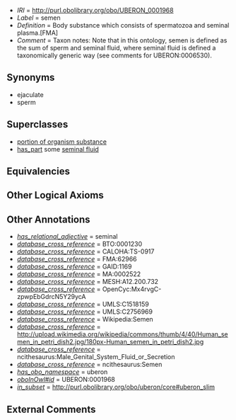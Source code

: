  * *IRI* = http://purl.obolibrary.org/obo/UBERON_0001968
 * *Label* = semen
 * *Definition* = Body substance which consists of spermatozoa and seminal plasma.[FMA]
 * *Comment* = Taxon notes: Note that in this ontology, semen is defined as the sum of sperm and seminal fluid, where seminal fluid is defined a taxonomically generic way (see comments for UBERON:0006530).

## Synonyms

 * ejaculate
 * sperm

## Superclasses

 * [portion of organism substance](../../UBERON/63/UBERON_0000463.md)
 * [has_part](../../BFO/51/BFO_0000051.md) some [seminal fluid](../../UBERON/30/UBERON_0006530.md)

## Equivalencies


## Other Logical Axioms


## Other Annotations

 * *[has_relational_adjective](../../UBPROP/07/UBPROP_0000007.md)* = seminal
 * *[database_cross_reference](../../ef/oboInOwl#hasDbXref.md)* = BTO:0001230
 * *[database_cross_reference](../../ef/oboInOwl#hasDbXref.md)* = CALOHA:TS-0917
 * *[database_cross_reference](../../ef/oboInOwl#hasDbXref.md)* = FMA:62966
 * *[database_cross_reference](../../ef/oboInOwl#hasDbXref.md)* = GAID:1169
 * *[database_cross_reference](../../ef/oboInOwl#hasDbXref.md)* = MA:0002522
 * *[database_cross_reference](../../ef/oboInOwl#hasDbXref.md)* = MESH:A12.200.732
 * *[database_cross_reference](../../ef/oboInOwl#hasDbXref.md)* = OpenCyc:Mx4rvgC-zpwpEbGdrcN5Y29ycA
 * *[database_cross_reference](../../ef/oboInOwl#hasDbXref.md)* = UMLS:C1518159
 * *[database_cross_reference](../../ef/oboInOwl#hasDbXref.md)* = UMLS:C2756969
 * *[database_cross_reference](../../ef/oboInOwl#hasDbXref.md)* = Wikipedia:Semen
 * *[database_cross_reference](../../ef/oboInOwl#hasDbXref.md)* = http://upload.wikimedia.org/wikipedia/commons/thumb/4/40/Human_semen_in_petri_dish2.jpg/180px-Human_semen_in_petri_dish2.jpg
 * *[database_cross_reference](../../ef/oboInOwl#hasDbXref.md)* = ncithesaurus:Male_Genital_System_Fluid_or_Secretion
 * *[database_cross_reference](../../ef/oboInOwl#hasDbXref.md)* = ncithesaurus:Semen
 * *[has_obo_namespace](../../ce/oboInOwl#hasOBONamespace.md)* = uberon
 * *[oboInOwl#id](../../id/oboInOwl#id.md)* = UBERON:0001968
 * *[in_subset](../../et/oboInOwl#inSubset.md)* = http://purl.obolibrary.org/obo/uberon/core#uberon_slim

## External Comments

